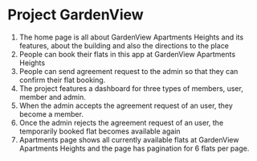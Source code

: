 # Project GardenView

1. The home page is all about GardenView Apartments Heights and its features, about the building and also the directions to the place
2. People can book their flats in this app at GardenView Apartments Heights
3. People can send agreement request to the admin so that they can confirm their flat booking.
4. The project features a dashboard for three types of members, user, member and admin.
5. When the admin accepts the agreement request of an user, they become a member.
6. Once the admin rejects the agreement request of an user, the temporarily booked flat becomes available again
7. Apartments page shows all currently available flats at GardenView Apartments Heights and the page has pagination for 6 flats per page.
